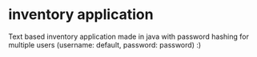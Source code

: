 # inventory application
 Text based inventory application made in java with password hashing for multiple users (username: default, password: password) :)
